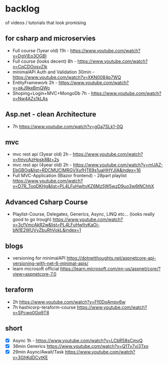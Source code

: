 # backlog
of videos / tutorials that look promising

## for csharp and microservies
- Full course (1year old) 11h -  https://www.youtube.com/watch?v=DgVjEo3OGBI
- Full course (looks decent) 8h -  https://www.youtube.com/watch?v=CqCDOosvZIk
- minimalAPi Auth and Validation 30min - https://www.youtube.com/watch?v=XKN0084p7WQ
- EntityFramework 2h -  https://www.youtube.com/watch?v=qkJ9keBmQWo
- Shoping+Login+MVC+MongoDb 7h - https://www.youtube.com/watch?v=Nw4AZs1kLAs

## Asp.net - clean Architecture
- 7h https://www.youtube.com/watch?v=gGa7SLk1-0Q

## mvc
- mvc rest api (3year old) 2h -   https://www.youtube.com/watch?v=fmvcAzHpsk8&t=2s
- mvc rest api (4year old) 2h -  https://www.youtube.com/watch?v=mUAZ-EbGBOg&list=RDCMUCIMRGVXufHT69s1uaHHYJIA&index=16
- Full MVC-Application (Blazor frontend) - 28part playlist https://www.youtube.com/watch?v=D7R_ToqDKHg&list=PL4LFuHwItvKZ6Mz5W5wzD9uo3w6tNChhX

## Advanced Csharp Course
- Playlist-Course, Delegates, Generics, Async, LINQ etc... (looks really good to go trough) https://www.youtube.com/watch?v=3cfVmcAkR2w&list=PL4LFuHwItvKaOi-bN1E2WUVyZbuRhVokL&index=1

## blogs
- versioning for minimalAPI https://dotnetthoughts.net/aspnetcore-api-versioning-with-net-6-minimal-apis/
- learn microsoft official https://learn.microsoft.com/en-us/aspnet/core/?view=aspnetcore-7.0

## teraform
- 2h  https://www.youtube.com/watch?v=Ff0DoAmpv6w
- 7h hashicorp-teraform-course https://www.youtube.com/watch?v=SPcwo0Gq9T8

## short
- [x] Async 1h -  https://www.youtube.com/watch?v=LCbR58sCmvQ
- [x] 36min Generics https://www.youtube.com/watch?v=Q1Tv7vj3Txo
- [x] 29min Async/Await/Task https://www.youtube.com/watch?v=3GhKdDCvtKE